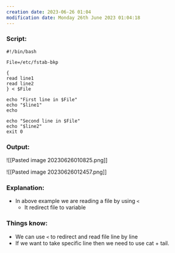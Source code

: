 ```yaml
---
creation date: 2023-06-26 01:04
modification date: Monday 26th June 2023 01:04:18
---
```


### Script:

```
#!/bin/bash

File=/etc/fstab-bkp

{
read line1
read line2
} < $File

echo "First line in $File"
echo "$line1"
echo

echo "Second line in $File"
echo "$line2"
exit 0
```

### Output:

![[Pasted image 20230626010825.png]]

![[Pasted image 20230626012457.png]]

### Explanation:

* In above example we are reading a file by using `<`
	* It redirect file to variable

### Things know:

* We can use `<` to redirect and read file line by line
* If we want to take specific line then we need to use cat + tail.